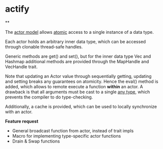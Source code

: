 # actify

\*\*

The [actor model](https://en.wikipedia.org/wiki/Actor_model) allows [atomic](https://www.codingem.com/atomic-meaning-in-programming/) access to a single instance of a data type.

Each actor holds an arbitrary inner data type, which can be accessed through clonable thread-safe handles.

Generic methods are get() and set(), but for the inner data type Vec and Hashmap additional methods are provided through the MapHandle and VecHandle trait.

Note that updating an Actor value through sequentially getting, updating and setting breaks any guarantees on atomicity. Hence the eval() method is added, which allows to remote execute a function **within** an actor. A drawback is that all arguments must be cast to a single [any type](https://doc.rust-lang.org/std/any/index.html), which prevents the compiler to do type-checking.

Additionally, a cache is provided, which can be used to locally synchronize with an actor.

**Feature request**

- General broadcast function from actor, instead of trait impls
- Macro for implementing type-specific actor functions
- Drain & Swap functions
